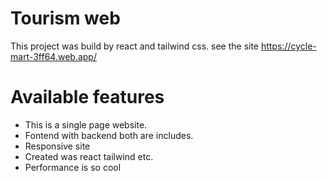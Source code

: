 # Tourism web

This project was build by react and tailwind css. see the site https://cycle-mart-3ff64.web.app/

# Available features

- This is a single page website.
- Fontend with backend both are includes.
- Responsive site
- Created was react tailwind etc.
- Performance is so cool
